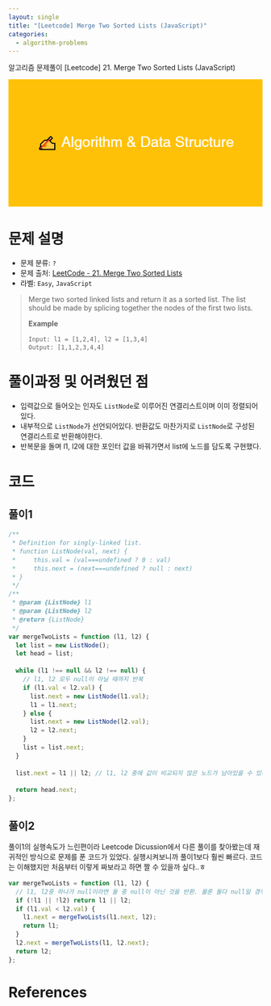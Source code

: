```yaml
---
layout: single
title: "[Leetcode] Merge Two Sorted Lists (JavaScript)"
categories:
  - algorithm-problems
---
```


알고리즘 문제풀이 [Leetcode] 21. Merge Two Sorted Lists (JavaScript)

![image](/assets/img/Algorithm_Data_Structure.png)

# 문제 설명

- 문제 분류: `?`
- 문제 출처: [LeetCode - 21. Merge Two Sorted Lists](https://leetcode.com/problems/merge-two-sorted-lists/)
- 라벨: `Easy`, `JavaScript`

> Merge two sorted linked lists and return it as a sorted list. The list should be made by splicing together the nodes of the first two lists.
>
> **Example**
>
> ```
> Input: l1 = [1,2,4], l2 = [1,3,4]
> Output: [1,1,2,3,4,4]
> ```

# 풀이과정 및 어려웠던 점

- 입력값으로 들어오는 인자도 `ListNode`로 이루어진 연결리스트이며 이미 정렬되어있다.
- 내부적으로 `ListNode`가 선언되어있다. 반환값도 마찬가지로 `ListNode`로 구성된 연결리스트로 반환해야한다.
- 반복문을 돌며 l1, l2에 대한 포인터 값을 바꿔가면서 list에 노드를 담도록 구현했다.

# 코드

## 풀이1

```js
/**
 * Definition for singly-linked list.
 * function ListNode(val, next) {
 *     this.val = (val===undefined ? 0 : val)
 *     this.next = (next===undefined ? null : next)
 * }
 */
/**
 * @param {ListNode} l1
 * @param {ListNode} l2
 * @return {ListNode}
 */
var mergeTwoLists = function (l1, l2) {
  let list = new ListNode();
  let head = list;

  while (l1 !== null && l2 !== null) {
    // l1, l2 모두 null이 아닐 때까지 반복
    if (l1.val < l2.val) {
      list.next = new ListNode(l1.val);
      l1 = l1.next;
    } else {
      list.next = new ListNode(l2.val);
      l2 = l2.next;
    }
    list = list.next;
  }

  list.next = l1 || l2; // l1, l2 중에 값이 비교되지 않은 노드가 남아있을 수 있다. 따라서 현재 null을 가리키고 있는 리스트(모두 검사 완료)말고 다른 리스트의 노드를 이어주어야한다.

  return head.next;
};
```

## 풀이2

풀이1의 실행속도가 느린편이라 Leetcode Dicussion에서 다른 풀이를 찾아봤는데 재귀적인 방식으로 문제를 푼 코드가 있었다. 실행시켜보니까 풀이1보다 훨씬 빠르다. 코드는 이해했지만 처음부터 이렇게 짜보라고 하면 짤 수 있을까 싶다..ㅎ

```js
var mergeTwoLists = function (l1, l2) {
  // l1, l2중 하나가 null이라면 둘 중 null이 아닌 것을 반환. 물론 둘다 null일 경우는 null을 리턴할 것이다.
  if (!l1 || !l2) return l1 || l2;
  if (l1.val < l2.val) {
    l1.next = mergeTwoLists(l1.next, l2);
    return l1;
  }
  l2.next = mergeTwoLists(l1, l2.next);
  return l2;
};
```

# References
